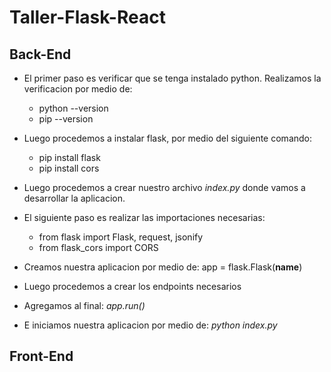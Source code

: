 # Taller-Flask-React

## Back-End

- El primer paso es verificar que se tenga instalado python. Realizamos la verificacion por medio de:
  + python --version
  + pip --version

- Luego procedemos a instalar flask, por medio del siguiente comando:
  + pip install flask
  + pip install cors

- Luego procedemos a crear nuestro archivo *index.py* donde vamos a desarrollar la aplicacion.
- El siguiente paso es realizar las importaciones necesarias:
  + from flask import Flask, request, jsonify
  + from flask_cors import CORS
- Creamos nuestra aplicacion por medio de: app = flask.Flask(__name__)
- Luego procedemos a crear los endpoints necesarios
- Agregamos al final: *app.run()*
- E iniciamos nuestra aplicacion por medio de: *python index.py*

## Front-End
